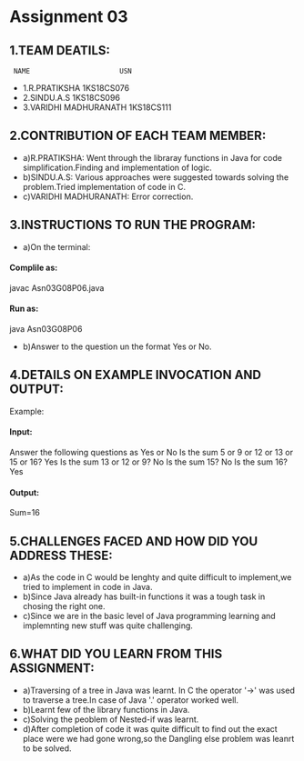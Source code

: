 # Assignment 03

## 1.TEAM DEATILS:

     NAME                      USN
* 1.R.PRATIKSHA               1KS18CS076
* 2.SINDU.A.S                 1KS18CS096
* 3.VARIDHI MADHURANATH       1KS18CS111

## 2.CONTRIBUTION OF EACH TEAM MEMBER:
* a)R.PRATIKSHA:
Went through the libraray functions in Java for code simplification.Finding and implementation of logic. 
* b)SINDU.A.S:
Various approaches were suggested towards solving the problem.Tried implementation of code in C.
* c)VARIDHI MADHURANATH:
Error correction.

## 3.INSTRUCTIONS TO RUN THE PROGRAM:
* a)On the terminal:
#### Complile as:
javac Asn03G08P06.java
#### Run as:
java Asn03G08P06
* b)Answer to the question un the format Yes or No.

## 4.DETAILS ON EXAMPLE INVOCATION AND OUTPUT:
Example:
#### Input:
Answer the following questions as Yes or No
Is the sum 5 or 9 or 12 or 13 or 15 or 16?
Yes
Is the sum 13 or 12 or 9?
No
Is the sum 15?
No
Is the sum 16?
Yes
#### Output:
Sum=16


## 5.CHALLENGES FACED AND HOW DID YOU ADDRESS THESE:
* a)As the code in C would be lenghty and quite difficult to implement,we tried to implement in code in Java.
* b)Since Java already has built-in functions it was a tough task in chosing the right one.
* c)Since we are in the basic level of Java programming learning and implemnting new stuff was quite challenging.

## 6.WHAT DID YOU LEARN FROM THIS ASSIGNMENT:
* a)Traversing of a tree in Java was learnt.
In C the operator '->' was used to traverse a tree.In case of Java '.' operator worked well.
* b)Learnt few of the library functions in Java.
* c)Solving the peoblem of Nested-if was learnt.
* d)After completion of code it was quite difficult to find out the exact place were we had gone wrong,so the Dangling else problem was leanrt to be solved.







